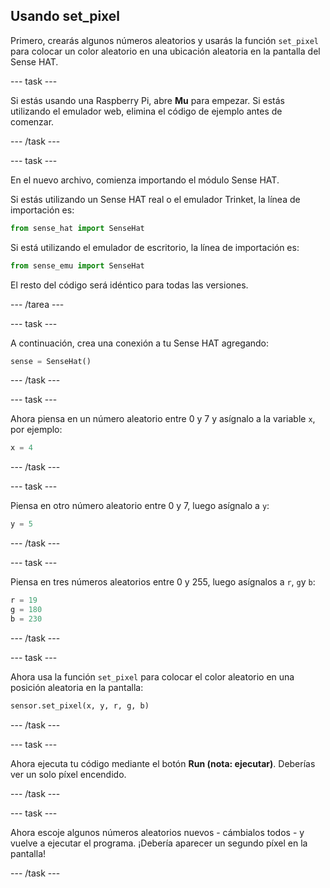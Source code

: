 ## Usando set_pixel

Primero, crearás algunos números aleatorios y usarás la función `set_pixel` para colocar un color aleatorio en una ubicación aleatoria en la pantalla del Sense HAT.

--- task ---

Si estás usando una Raspberry Pi, abre **Mu** para empezar. Si estás utilizando el emulador web, elimina el código de ejemplo antes de comenzar.

--- /task ---

--- task ---

En el nuevo archivo, comienza importando el módulo Sense HAT.

Si estás utilizando un Sense HAT real o el emulador Trinket, la línea de importación es:

```python
from sense_hat import SenseHat
```

Si está utilizando el emulador de escritorio, la línea de importación es:

```python
from sense_emu import SenseHat
```

El resto del código será idéntico para todas las versiones.

--- /tarea ---

--- task ---

A continuación, crea una conexión a tu Sense HAT agregando:

```python
sense = SenseHat()
```

--- /task ---

--- task ---

Ahora piensa en un número aleatorio entre 0 y 7 y asígnalo a la variable `x`, por ejemplo:

```python
x = 4
```

--- /task ---

--- task ---

Piensa en otro número aleatorio entre 0 y 7, luego asígnalo a `y`:

```python
y = 5
```

--- /task ---

--- task ---

Piensa en tres números aleatorios entre 0 y 255, luego asígnalos a `r`, `g`y `b`:

```python
r = 19
g = 180
b = 230
```

--- /task ---

--- task ---

Ahora usa la función `set_pixel` para colocar el color aleatorio en una posición aleatoria en la pantalla:

```python
sensor.set_pixel(x, y, r, g, b)
```

--- /task ---

--- task ---

Ahora ejecuta tu código mediante el botón **Run (nota: ejecutar)**. Deberías ver un solo píxel encendido.

--- /task ---

--- task ---

Ahora escoje algunos números aleatorios nuevos - cámbialos todos - y vuelve a ejecutar el programa. ¡Debería aparecer un segundo píxel en la pantalla!

--- /task ---
